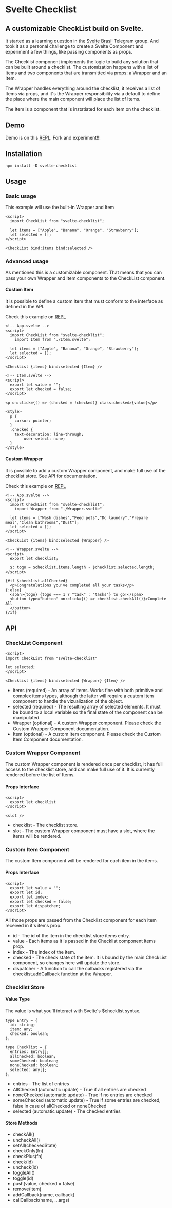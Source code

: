 # Svelte Checklist

## A customizable CheckList build on Svelte.

It started as a learning question in the [Svelte Brasil](https://sveltebrasil.dev/) Telegram group. And took it as a personal challenge to create a Svelte Component and experiment a few things, like passing components as props.

The Checklist component implements the logic to build any solution that can be built around a checklist. The customization happens with a list of Items and two components that are transmitted via props: a Wrapper and an Item.

The Wrapper handles everything around the checklist, it receives a list of Items via props, and it's the Wrapper responsibility via a default <slot /> to define the place where the main component will place the list of Items.

The Item is a component that is instatiated for each item on the checklist.

## Demo

Demo is on this [REPL](https://svelte.dev/repl/a39f9752ff2541f59761051faf834c6e). Fork and experiment!!!

## Installation

```{bash}
npm install -D svelte-checklist
```

## Usage

### Basic usage

This example will use the built-in Wrapper and Item

```{html}
<script>
  import CheckList from "svelte-checklist";

  let items = ["Apple", "Banana", "Orange", "Strawberry"];
  let selected = [];
</script>

<CheckList bind:items bind:selected />
```

### Advanced usage

As mentioned this is a customizable component. That means that you can pass your own Wrapper and Item components to the CheckList component.

#### Custom Item

It is possible to define a custom Item that must conform to the interface as defined in the API.

Check this example on [REPL](https://svelte.dev/repl/1f0878155cb84808ab43a94de2127987)

```
<!-- App.svelte -->
<script>
  import CheckList from "svelte-checklist";
	import Item from "./Item.svelte";

  let items = ["Apple", "Banana", "Orange", "Strawberry"];
  let selected = [];
</script>

<CheckList {items} bind:selected {Item} />

<!-- Item.svelte -->
<script>
  export let value = "";
  export let checked = false;
</script>

<p on:click={() => (checked = !checked)} class:checked>{value}</p>

<style>
  p {
    cursor: pointer;
  }
  .checked {
    text-decoration: line-through;
		user-select: none;
  }
</style>
```

#### Custom Wrapper

It is possible to add a custom Wrapper component, and make full use of the checklist store. See API for documentation.

Check this example on [REPL](https://svelte.dev/repl/0deec06959224a08b418efd2f7778478)

```
<!-- App.svelte -->
<script>
  import CheckList from "svelte-checklist";
	import Wrapper from "./Wrapper.svelte"

  let items = ["Wash dishes","Feed pets","Do laundry","Prepare meal","Clean bathrooms","Dust"];
  let selected = [];
</script>

<CheckList {items} bind:selected {Wrapper} />

<!-- Wrapper.svelte -->
<script>
  export let checklist;

  $: togo = $checklist.items.length - $checklist.selected.length;
</script>

{#if $checklist.allChecked}
  <p>Congratulations you've completed all your tasks</p>
{:else}
  <span>{togo} {togo === 1 ? "task" : "tasks"} to go!</span>
  <button type="button" on:click={() => checklist.checkAll()}>Complete All
  </button>
{/if}

```

## API

### CheckList Component

```
<script>
import CheckList from "svelte-checklist"

let selected;
</script>

<CheckList {items} bind:selected {Wrapper} {Item} />
```

- items (required) - An array of items. Works fine with both primitive and complex items types, although the latter will require a custom Item component to handle the vizualization of the object.
- selected (required) - The resulting array of selected elements. It must be bound to a local variable so the final state of the component can be manipulated.
- Wrapper (optional) - A custom Wrapper component. Please check the Custom Wrapper Component documentation.
- Item (optional) - A custom Item component. Please check the Custom Item Component documentation.

### Custom Wrapper Component

The custom Wrapper component is rendered once per checklist, it has full access to the checklist store, and can make full use of it. It is currently rendered before the list of Items.

#### Props Interface

```
<script>
  export let checklist
</script>

<slot />
```

- checklist - The checklist store.
- slot - The custom Wrapper component must have a slot, where the items will be rendered.

### Custom Item Component

The custom Item component will be rendered for each item in the items.

#### Props Interface

```
<script>
  export let value = "";
  export let id;
  export let index;
  export let checked = false;
  export let dispatcher;
</script>
```

All those props are passed from the Checklist component for each item received in it's items prop.

- id - The id of the item in the checklist store items entry.
- value - Each items as it is passed in the Checklist component items prop.
- index - The index of the item.
- checked - The check state of the item. It is bound by the main CheckList component, so changes here will update the store.
- dispatcher - A function to call the calbacks registered via the checklist.addCallback function at the Wrapper.

### Checklist Store

#### Value Type

The value is what you'll interact with Svelte's $checklist syntax.

```
type Entry = {
  id: string;
  item: any;
  checked: boolean;
};

type Checklist = {
  entries: Entry[];
  allChecked: boolean;
  someChecked: boolean;
  noneChecked: boolean;
  selected: any[];
};
```

- entries - The list of entries
- AllChecked (automatic update) - True if all entries are checked
- noneChecked (automatic update) - True if no entries are checked
- someChecked (automatic update) - True if some entries are checked, false in case of allChecked or noneChecked
- selected (automatic update) - The checked entries

#### Store Methods

- checkAll()
- uncheckAll()
- setAll(checkedState)
- checkOnly(fn)
- checkPlus(fn)
- check(id)
- uncheck(id)
- toggleAll()
- toggle(id)
- push(value, checked = false)
- remove(item)
- addCallback(name, callback)
- callCallback(name, ...args)
